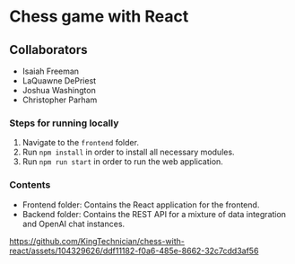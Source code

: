 # Chess game with React

## Collaborators

- Isaiah Freeman
- LaQuawne DePriest
- Joshua Washington
- Christopher Parham


### Steps for running locally

1. Navigate to the ```frontend``` folder.
2. Run ```npm install``` in order to install all necessary modules.
3. Run ```npm run start``` in order to run the web application.


### Contents

- Frontend folder: Contains the React application for the frontend.
- Backend folder: Contains the REST API for a mixture of data integration and OpenAI chat instances.


https://github.com/KingTechnician/chess-with-react/assets/104329626/ddf11182-f0a6-485e-8662-32c7cdd3af56

